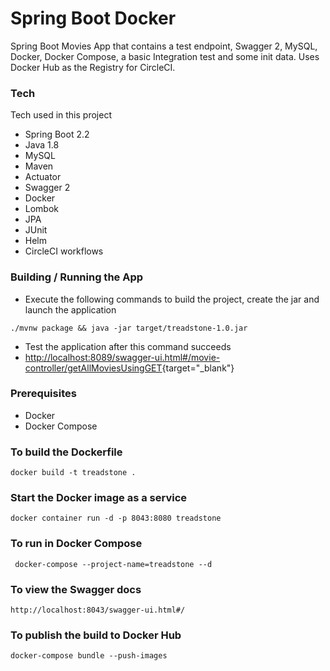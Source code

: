 # Spring Boot Docker

Spring Boot Movies App that contains a test endpoint, Swagger 2, MySQL, Docker, Docker Compose, a basic Integration test and some init data. Uses Docker Hub as the Registry for CircleCI.

### Tech

Tech used in this project

- Spring Boot 2.2
- Java 1.8
- MySQL
- Maven
- Actuator
- Swagger 2
- Docker
- Lombok
- JPA
- JUnit
- Helm
- CircleCI workflows

### Building / Running the App

- Execute the following commands to build the project, create the jar and launch the application

```./mvnw package && java -jar target/treadstone-1.0.jar```

- Test the application after this command succeeds
- [http://localhost:8089/swagger-ui.html#/movie-controller/getAllMoviesUsingGET](http://localhost:8089/swagger-ui.html#/movie-controller/getAllMoviesUsingGET){target="_blank"}

### Prerequisites

- Docker 
- Docker Compose

### To build the Dockerfile

``` docker build -t treadstone . ```

### Start the Docker image as a service

``` docker container run -d -p 8043:8080 treadstone ```

### To run in Docker Compose

``` docker-compose --project-name=treadstone --d```

### To view the Swagger docs

``` http://localhost:8043/swagger-ui.html#/ ```

### To publish the build to Docker Hub

``` docker-compose bundle --push-images ```


